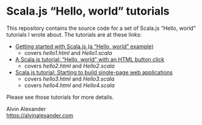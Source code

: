 Scala.js “Hello, world” tutorials
=================================

This repository contains the source code for a set of
Scala.js “Hello, world” tutorials I wrote about. The
tutorials are at these links:

- [Getting started with Scala.js (a “Hello, world” example)](https://alvinalexander.com/scala/scala.js-getting-started-hello-world-example-tutorial)
  - covers _hello1.html_ and _Hello1.scala_
- [A Scala.js tutorial: “Hello, world” with an HTML button click](https://alvinalexander.com/scala/scala.js-tutorial-hello-world-html-button-click)
  - covers _hello2.html_ and _Hello2.scala_
- [Scala.js tutorial: Starting to build single-page web applications](https://alvinalexander.com/scala/scala.js-tutorial-building-single-page-web-application)
  - covers _hello3.html_ and _Hello3.scala_
  - covers _hello4.html_ and _Hello4.scala_

Please see those tutorials for more details.

Alvin Alexander  
https://alvinalexander.com


